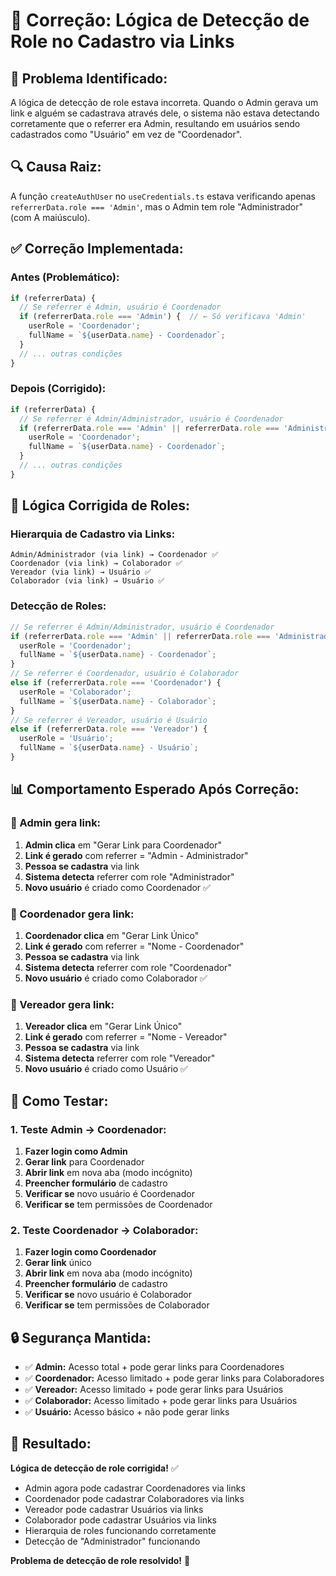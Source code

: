 # 🔧 Correção: Lógica de Detecção de Role no Cadastro via Links

## 🎯 **Problema Identificado:**
A lógica de detecção de role estava incorreta. Quando o Admin gerava um link e alguém se cadastrava através dele, o sistema não estava detectando corretamente que o referrer era Admin, resultando em usuários sendo cadastrados como "Usuário" em vez de "Coordenador".

## 🔍 **Causa Raiz:**
A função `createAuthUser` no `useCredentials.ts` estava verificando apenas `referrerData.role === 'Admin'`, mas o Admin tem role "Administrador" (com A maiúsculo).

## ✅ **Correção Implementada:**

### **Antes (Problemático):**
```typescript
if (referrerData) {
  // Se referrer é Admin, usuário é Coordenador
  if (referrerData.role === 'Admin') {  // ← Só verificava 'Admin'
    userRole = 'Coordenador';
    fullName = `${userData.name} - Coordenador`;
  }
  // ... outras condições
}
```

### **Depois (Corrigido):**
```typescript
if (referrerData) {
  // Se referrer é Admin/Administrador, usuário é Coordenador
  if (referrerData.role === 'Admin' || referrerData.role === 'Administrador') {  // ← Agora verifica ambos
    userRole = 'Coordenador';
    fullName = `${userData.name} - Coordenador`;
  }
  // ... outras condições
}
```

## 🔄 **Lógica Corrigida de Roles:**

### **Hierarquia de Cadastro via Links:**
```
Admin/Administrador (via link) → Coordenador ✅
Coordenador (via link) → Colaborador ✅
Vereador (via link) → Usuário ✅
Colaborador (via link) → Usuário ✅
```

### **Detecção de Roles:**
```typescript
// Se referrer é Admin/Administrador, usuário é Coordenador
if (referrerData.role === 'Admin' || referrerData.role === 'Administrador') {
  userRole = 'Coordenador';
  fullName = `${userData.name} - Coordenador`;
}
// Se referrer é Coordenador, usuário é Colaborador
else if (referrerData.role === 'Coordenador') {
  userRole = 'Colaborador';
  fullName = `${userData.name} - Colaborador`;
}
// Se referrer é Vereador, usuário é Usuário
else if (referrerData.role === 'Vereador') {
  userRole = 'Usuário';
  fullName = `${userData.name} - Usuário`;
}
```

## 📊 **Comportamento Esperado Após Correção:**

### **👑 Admin gera link:**
1. **Admin clica** em "Gerar Link para Coordenador"
2. **Link é gerado** com referrer = "Admin - Administrador"
3. **Pessoa se cadastra** via link
4. **Sistema detecta** referrer com role "Administrador"
5. **Novo usuário** é criado como Coordenador ✅

### **👥 Coordenador gera link:**
1. **Coordenador clica** em "Gerar Link Único"
2. **Link é gerado** com referrer = "Nome - Coordenador"
3. **Pessoa se cadastra** via link
4. **Sistema detecta** referrer com role "Coordenador"
5. **Novo usuário** é criado como Colaborador ✅

### **👤 Vereador gera link:**
1. **Vereador clica** em "Gerar Link Único"
2. **Link é gerado** com referrer = "Nome - Vereador"
3. **Pessoa se cadastra** via link
4. **Sistema detecta** referrer com role "Vereador"
5. **Novo usuário** é criado como Usuário ✅

## 🧪 **Como Testar:**

### **1. Teste Admin → Coordenador:**
1. **Fazer login como Admin**
2. **Gerar link** para Coordenador
3. **Abrir link** em nova aba (modo incógnito)
4. **Preencher formulário** de cadastro
5. **Verificar se** novo usuário é Coordenador
6. **Verificar se** tem permissões de Coordenador

### **2. Teste Coordenador → Colaborador:**
1. **Fazer login como Coordenador**
2. **Gerar link** único
3. **Abrir link** em nova aba (modo incógnito)
4. **Preencher formulário** de cadastro
5. **Verificar se** novo usuário é Colaborador
6. **Verificar se** tem permissões de Colaborador

## 🔒 **Segurança Mantida:**

- ✅ **Admin:** Acesso total + pode gerar links para Coordenadores
- ✅ **Coordenador:** Acesso limitado + pode gerar links para Colaboradores
- ✅ **Vereador:** Acesso limitado + pode gerar links para Usuários
- ✅ **Colaborador:** Acesso limitado + pode gerar links para Usuários
- ✅ **Usuário:** Acesso básico + não pode gerar links

## 🎯 **Resultado:**

**Lógica de detecção de role corrigida!** ✅

- Admin agora pode cadastrar Coordenadores via links
- Coordenador pode cadastrar Colaboradores via links
- Vereador pode cadastrar Usuários via links
- Colaborador pode cadastrar Usuários via links
- Hierarquia de roles funcionando corretamente
- Detecção de "Administrador" funcionando

**Problema de detecção de role resolvido!** 🎯
